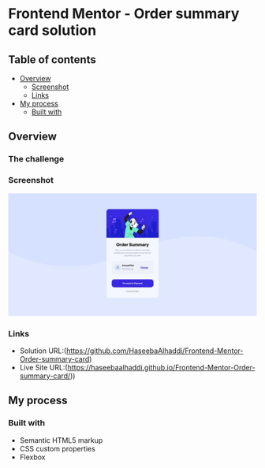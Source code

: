 # Frontend Mentor - Order summary card solution
## Table of contents

- [Overview](#overview)
  - [Screenshot](#screenshot)
  - [Links](#links)
- [My process](#my-process)
  - [Built with](#built-with)

## Overview

### The challenge

### Screenshot

![](./Screenshot.jpg)


### Links

- Solution URL:(https://github.com/HaseebaAlhaddi/Frontend-Mentor-Order-summary-card)
- Live Site URL:(https://haseebaalhaddi.github.io/Frontend-Mentor-Order-summary-card/))

## My process

### Built with

- Semantic HTML5 markup
- CSS custom properties
- Flexbox

